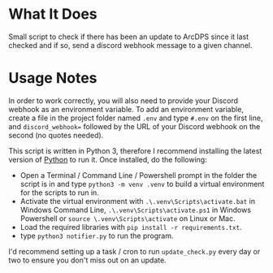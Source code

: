 # What It Does #
Small script to check if there has been an update to ArcDPS since it last checked and if so, send a discord webhook message to a given channel.

# Usage Notes #
In order to work correctly, you will also need to provide your Discord webhook as an environment variable. To add an environment variable, create a file in the project folder named ```.env``` and type ```#.env``` on the first line, and ```discord_webhook=``` followed by the URL of your Discord webhook on the second (no quotes needed).

This script is written in Python 3, therefore I recommend installing the latest version of
 [Python](https://www.python.org/downloads/) to run it. Once installed, do the following:
 - Open a Terminal / Command Line / Powershell prompt in the folder the script is in and type ```python3 -m venv .venv``` to build a virtual environment for the scripts to run in. 
 - Activate the virtual environment with ```.\.venv\Scripts\activate.bat``` in Windows Command Line, ```.\.venv\Scripts\activate.ps1``` in Windows Powershell or ```source \.venv\Scripts\activate``` on Linux or Mac.
 - Load the required libraries with ```pip install -r requirements.txt```.
 - type ```python3 notifier.py``` to run the program.

I'd recommend setting up a task / cron to run ```update_check.py``` every day or two to ensure you don't miss out on an update.